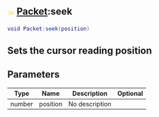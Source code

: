 ## ![shared](.gitbook/assets/shared.png) [Packet](./home/Packet):seek

```lua
void Packet:seek(position)
```

Sets the cursor reading position
------
## Parameters

| Type   | Name | Description | Optional |
| ------ | ---- | ----------- | -------: |
| number | position | No description |  |

